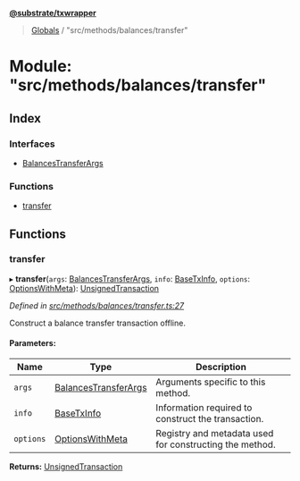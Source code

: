 **[@substrate/txwrapper](../README.md)**

> [Globals](../globals.md) / "src/methods/balances/transfer"

# Module: "src/methods/balances/transfer"

## Index

### Interfaces

* [BalancesTransferArgs](../interfaces/_src_methods_balances_transfer_.balancestransferargs.md)

### Functions

* [transfer](_src_methods_balances_transfer_.md#transfer)

## Functions

### transfer

▸ **transfer**(`args`: [BalancesTransferArgs](../interfaces/_src_methods_balances_transfer_.balancestransferargs.md), `info`: [BaseTxInfo](../interfaces/_src_util_types_.basetxinfo.md), `options`: [OptionsWithMeta](../interfaces/_src_util_types_.optionswithmeta.md)): [UnsignedTransaction](../interfaces/_src_util_types_.unsignedtransaction.md)

*Defined in [src/methods/balances/transfer.ts:27](https://github.com/paritytech/txwrapper/blob/aa1756f/src/methods/balances/transfer.ts#L27)*

Construct a balance transfer transaction offline.

#### Parameters:

Name | Type | Description |
------ | ------ | ------ |
`args` | [BalancesTransferArgs](../interfaces/_src_methods_balances_transfer_.balancestransferargs.md) | Arguments specific to this method. |
`info` | [BaseTxInfo](../interfaces/_src_util_types_.basetxinfo.md) | Information required to construct the transaction. |
`options` | [OptionsWithMeta](../interfaces/_src_util_types_.optionswithmeta.md) | Registry and metadata used for constructing the method.  |

**Returns:** [UnsignedTransaction](../interfaces/_src_util_types_.unsignedtransaction.md)
